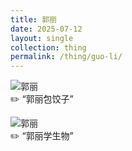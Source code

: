 ```yaml
---
title: 郭丽
date: 2025-07-12
layout: single
collection: thing
permalink: /thing/guo-li/
---
```


![郭丽](https://s21.ax1x.com/2025/07/11/pVlZZa8.jpg)  
✏️ “郭丽包饺子”

![郭丽](https://s21.ax1x.com/2025/07/11/pVlZeIS.jpg)  
✏️ “郭丽学生物”